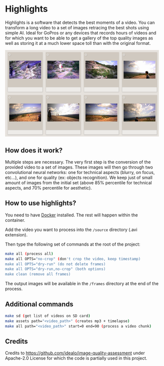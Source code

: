 # Highlights

Highlights is a software that detects the best moments of a video. You can transform a long video to a set of images retracing the best shots using simple AI. Ideal for GoPros or any devices that records hours of videos and for which you want to be able to get a gallery of the top quality images as well as storing it at a much lower space toll than with the original format.

<img src="./img/gallery.png" width="700px" />

## How does it work?

Multiple steps are necessary. The very first step is the conversion of the provided video to a set of images. These images will then go through two convolutional neural networks: one for technical aspects (blurry, on focus, etc...), and one for quality (ex: objects recognition). We keep just of small amount of images from the initial set (above 85% percentile for technical aspects, and 70% percentile for aesthetic).

## How to use highlights?

You need to have <a href="https://www.docker.com/">Docker</a> installed. The rest will happen within the container.

Add the video you want to process into the `/source` directory (.avi extension).

Then type the following set of commands at the root of the project:

```sh
make all (process all)
make all OPTS="no-crop" (don't crop the video, keep timestamp)
make all OPTS="dry-run" (do not delete frames)
make all OPTS="dry-run,no-crop" (both options)
make clean (remove all frames)
```

The output images will be available in the `/frames` directory at the end of the process.

## Additional commands

```sh
make sd (get list of videos on SD card)
make assets path="<video_path>" (creates mp3 + timelapse)
make all path="<video_path>" start=0 end=90 (process a video chunk)
```

## Credits

Credits to https://github.com/idealo/image-quality-assessment under Apache-2.0 License for which the code is partially used in this project.
